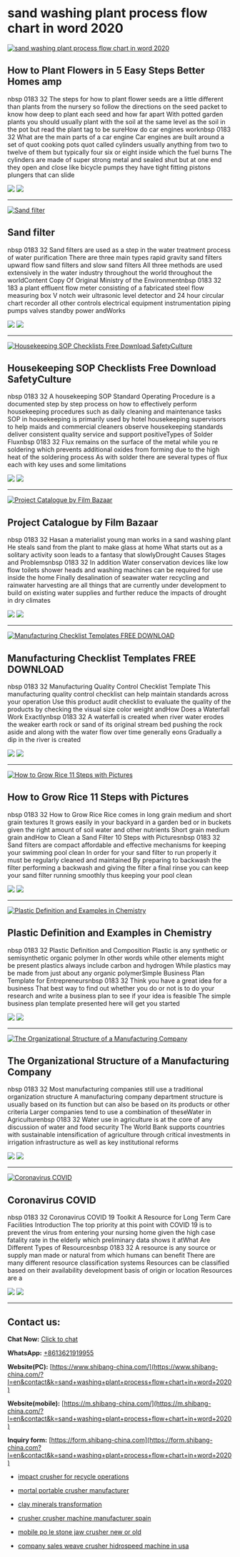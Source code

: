 # sand washing plant process flow chart in word 2020

<a href="https://swt.shibang-china.com/?l=en&img&k=sand+washing+plant+process+flow+chart+in+word+2020" target="_blank">![sand washing plant process flow chart in word 2020](http://static.shibang-china.com/all-800x300/1036.jpg)</a>

## How to Plant Flowers in 5 Easy Steps Better Homes amp
nbsp 0183 32 The steps for how to plant flower seeds are a little different than plants from the nursery so follow the directions on the seed packet to know how deep to plant each seed and how far apart With potted garden plants you should usually plant with the soil at the same level as the soil in the pot but read the plant tag to be sureHow do car engines worknbsp 0183 32 What are the main parts of a car engine Car engines are built around a set of quot cooking pots quot called cylinders usually anything from two to twelve of them but typically four six or eight inside which the fuel burns The cylinders are made of super strong metal and sealed shut but at one end they open and close like bicycle pumps they have tight fitting pistons plungers that can slide


<a href="https://whatsapp.shibangsoft.com/WhatsApp.php" target="_blank" title="WhatsApp">![](http://static.shibang-china.com/icon/whatsapp.png)</a> <a href="https://swt.shibang-china.com/?l=en&icon&k=sand+washing+plant+process+flow+chart+in+word+2020" target="_blank">![](http://static.shibang-china.com/icon/chat-en.png)</a>

---

<a href="https://swt.shibang-china.com/?l=en&img&k=sand+washing+plant+process+flow+chart+in+word+2020" target="_blank">![Sand filter](http://static.shibang-china.com/all-800x300/404.jpg)</a>

## Sand filter
nbsp 0183 32 Sand filters are used as a step in the water treatment process of water purification There are three main types rapid gravity sand filters upward flow sand filters and slow sand filters All three methods are used extensively in the water industry throughout the world throughout the worldContent Copy Of Original Ministry of the Environmentnbsp 0183 32 183 a plant effluent flow meter consisting of a fabricated steel flow measuring box V notch weir ultrasonic level detector and 24 hour circular chart recorder all other controls electrical equipment instrumentation piping pumps valves standby power andWorks


<a href="https://whatsapp.shibangsoft.com/WhatsApp.php" target="_blank" title="WhatsApp">![](http://static.shibang-china.com/icon/whatsapp.png)</a> <a href="https://swt.shibang-china.com/?l=en&icon&k=sand+washing+plant+process+flow+chart+in+word+2020" target="_blank">![](http://static.shibang-china.com/icon/chat-en.png)</a>

---

<a href="https://swt.shibang-china.com/?l=en&img&k=sand+washing+plant+process+flow+chart+in+word+2020" target="_blank">![Housekeeping SOP Checklists Free Download SafetyCulture](http://static.shibang-china.com/all-800x300/256.jpg)</a>

## Housekeeping SOP Checklists Free Download SafetyCulture
nbsp 0183 32 A housekeeping SOP Standard Operating Procedure is a documented step by step process on how to effectively perform housekeeping procedures such as daily cleaning and maintenance tasks SOP in housekeeping is primarily used by hotel housekeeping supervisors to help maids and commercial cleaners observe housekeeping standards deliver consistent quality service and support positiveTypes of Solder Fluxnbsp 0183 32 Flux remains on the surface of the metal while you re soldering which prevents additional oxides from forming due to the high heat of the soldering process As with solder there are several types of flux each with key uses and some limitations


<a href="https://whatsapp.shibangsoft.com/WhatsApp.php" target="_blank" title="WhatsApp">![](http://static.shibang-china.com/icon/whatsapp.png)</a> <a href="https://swt.shibang-china.com/?l=en&icon&k=sand+washing+plant+process+flow+chart+in+word+2020" target="_blank">![](http://static.shibang-china.com/icon/chat-en.png)</a>

---

<a href="https://swt.shibang-china.com/?l=en&img&k=sand+washing+plant+process+flow+chart+in+word+2020" target="_blank">![Project Catalogue by Film Bazaar](http://static.shibang-china.com/all-800x300/1028.jpg)</a>

## Project Catalogue by Film Bazaar
nbsp 0183 32 Hasan a materialist young man works in a sand washing plant He steals sand from the plant to make glass at home What starts out as a solitary activity soon leads to a fantasy that slowlyDrought Causes Stages and Problemsnbsp 0183 32 In addition Water conservation devices like low flow toilets shower heads and washing machines can be required for use inside the home Finally desalination of seawater water recycling and rainwater harvesting are all things that are currently under development to build on existing water supplies and further reduce the impacts of drought in dry climates


<a href="https://whatsapp.shibangsoft.com/WhatsApp.php" target="_blank" title="WhatsApp">![](http://static.shibang-china.com/icon/whatsapp.png)</a> <a href="https://swt.shibang-china.com/?l=en&icon&k=sand+washing+plant+process+flow+chart+in+word+2020" target="_blank">![](http://static.shibang-china.com/icon/chat-en.png)</a>

---

<a href="https://swt.shibang-china.com/?l=en&img&k=sand+washing+plant+process+flow+chart+in+word+2020" target="_blank">![Manufacturing Checklist Templates FREE DOWNLOAD](http://static.shibang-china.com/all-800x300/644.jpg)</a>

## Manufacturing Checklist Templates FREE DOWNLOAD
nbsp 0183 32 Manufacturing Quality Control Checklist Template This manufacturing quality control checklist can help maintain standards across your operation Use this product audit checklist to evaluate the quality of the products by checking the visual size color weight andHow Does a Waterfall Work Exactlynbsp 0183 32 A waterfall is created when river water erodes the weaker earth rock or sand of its original stream bed pushing the rock aside and along with the water flow over time generally eons Gradually a dip in the river is created


<a href="https://whatsapp.shibangsoft.com/WhatsApp.php" target="_blank" title="WhatsApp">![](http://static.shibang-china.com/icon/whatsapp.png)</a> <a href="https://swt.shibang-china.com/?l=en&icon&k=sand+washing+plant+process+flow+chart+in+word+2020" target="_blank">![](http://static.shibang-china.com/icon/chat-en.png)</a>

---

<a href="https://swt.shibang-china.com/?l=en&img&k=sand+washing+plant+process+flow+chart+in+word+2020" target="_blank">![How to Grow Rice 11 Steps with Pictures](http://static.shibang-china.com/all-800x300/146.jpg)</a>

## How to Grow Rice 11 Steps with Pictures
nbsp 0183 32 How to Grow Rice Rice comes in long grain medium and short grain textures It grows easily in your backyard in a garden bed or in buckets given the right amount of soil water and other nutrients Short grain medium grain andHow to Clean a Sand Filter 10 Steps with Picturesnbsp 0183 32 Sand filters are compact affordable and effective mechanisms for keeping your swimming pool clean In order for your sand filter to run properly it must be regularly cleaned and maintained By preparing to backwash the filter performing a backwash and giving the filter a final rinse you can keep your sand filter running smoothly thus keeping your pool clean


<a href="https://whatsapp.shibangsoft.com/WhatsApp.php" target="_blank" title="WhatsApp">![](http://static.shibang-china.com/icon/whatsapp.png)</a> <a href="https://swt.shibang-china.com/?l=en&icon&k=sand+washing+plant+process+flow+chart+in+word+2020" target="_blank">![](http://static.shibang-china.com/icon/chat-en.png)</a>

---

<a href="https://swt.shibang-china.com/?l=en&img&k=sand+washing+plant+process+flow+chart+in+word+2020" target="_blank">![Plastic Definition and Examples in Chemistry](http://static.shibang-china.com/all-800x300/625.jpg)</a>

## Plastic Definition and Examples in Chemistry
nbsp 0183 32 Plastic Definition and Composition Plastic is any synthetic or semisynthetic organic polymer In other words while other elements might be present plastics always include carbon and hydrogen While plastics may be made from just about any organic polymerSimple Business Plan Template for Entrepreneursnbsp 0183 32 Think you have a great idea for a business That best way to find out whether you do or not is to do your research and write a business plan to see if your idea is feasible The simple business plan template presented here will get you started


<a href="https://whatsapp.shibangsoft.com/WhatsApp.php" target="_blank" title="WhatsApp">![](http://static.shibang-china.com/icon/whatsapp.png)</a> <a href="https://swt.shibang-china.com/?l=en&icon&k=sand+washing+plant+process+flow+chart+in+word+2020" target="_blank">![](http://static.shibang-china.com/icon/chat-en.png)</a>

---

<a href="https://swt.shibang-china.com/?l=en&img&k=sand+washing+plant+process+flow+chart+in+word+2020" target="_blank">![The Organizational Structure of a Manufacturing Company](http://static.shibang-china.com/all-800x300/625.jpg)</a>

## The Organizational Structure of a Manufacturing Company
nbsp 0183 32 Most manufacturing companies still use a traditional organization structure A manufacturing company department structure is usually based on its function but can also be based on its products or other criteria Larger companies tend to use a combination of theseWater in Agriculturenbsp 0183 32 Water use in agriculture is at the core of any discussion of water and food security The World Bank supports countries with sustainable intensification of agriculture through critical investments in irrigation infrastructure as well as key institutional reforms


<a href="https://whatsapp.shibangsoft.com/WhatsApp.php" target="_blank" title="WhatsApp">![](http://static.shibang-china.com/icon/whatsapp.png)</a> <a href="https://swt.shibang-china.com/?l=en&icon&k=sand+washing+plant+process+flow+chart+in+word+2020" target="_blank">![](http://static.shibang-china.com/icon/chat-en.png)</a>

---

<a href="https://swt.shibang-china.com/?l=en&img&k=sand+washing+plant+process+flow+chart+in+word+2020" target="_blank">![Coronavirus COVID](http://static.shibang-china.com/all-800x300/1311.jpg)</a>

## Coronavirus COVID
nbsp 0183 32 Coronavirus COVID 19 Toolkit A Resource for Long Term Care Facilities Introduction The top priority at this point with COVID 19 is to prevent the virus from entering your nursing home given the high case fatality rate in the elderly which preliminary data shows it atWhat Are Different Types of Resourcesnbsp 0183 32 A resource is any source or supply man made or natural from which humans can benefit There are many different resource classification systems Resources can be classified based on their availability development basis of origin or location Resources are a


<a href="https://whatsapp.shibangsoft.com/WhatsApp.php" target="_blank" title="WhatsApp">![](http://static.shibang-china.com/icon/whatsapp.png)</a> <a href="https://swt.shibang-china.com/?l=en&icon&k=sand+washing+plant+process+flow+chart+in+word+2020" target="_blank">![](http://static.shibang-china.com/icon/chat-en.png)</a>

---
## Contact us:

**Chat Now:** [Click to chat](https://swt.shibang-china.com?l=en&contact&k=sand+washing+plant+process+flow+chart+in+word+2020)

**WhatsApp:**  [+8613621919955](https://whatsapp.shibangsoft.com/WhatsApp.php)

**Website(PC):** [https://www.shibang-china.com/](https://www.shibang-china.com/?l=en&contact&k=sand+washing+plant+process+flow+chart+in+word+2020)

**Website(mobile):** [https://m.shibang-china.com/](https://m.shibang-china.com/?l=en&contact&k=sand+washing+plant+process+flow+chart+in+word+2020)

**Inquiry form:** [https://form.shibang-china.com](https://form.shibang-china.com?l=en&contact&k=sand+washing+plant+process+flow+chart+in+word+2020)

* [impact crusher for recycle operations](../166/impact%20crusher%20for%20recycle%20operations.md)

* [mortal portable crusher manufacturer](../166/mortal%20portable%20crusher%20manufacturer.md)

* [clay minerals transformation](../163/clay%20minerals%20transformation.md)

* [crusher crusher machine manufacturer spain](../167/crusher%20crusher%20machine%20manufacturer%20spain.md)

* [mobile po le stone jaw crusher new or old](../168/mobile%20po%20le%20stone%20jaw%20crusher%20new%20or%20old.md)

* [company sales weave crusher hidrospeed machine in usa](../165/company%20sales%20weave%20crusher%20hidrospeed%20machine%20in%20usa.md)